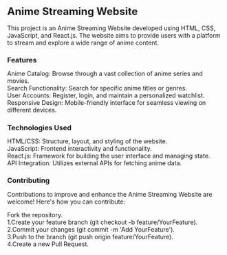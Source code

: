 <h1 style="font-size: 24px;">Anime Streaming Website</h1>

This project is an Anime Streaming Website developed using HTML, CSS, JavaScript, and React.js. The website aims to provide users with a platform to stream and explore a wide range of anime content.

<h2 style="font-size: 16px;">Features</h2>
Anime Catalog: Browse through a vast collection of anime series and movies.<br>
Search Functionality: Search for specific anime titles or genres.<br>
User Accounts: Register, login, and maintain a personalized watchlist.<br>
Responsive Design: Mobile-friendly interface for seamless viewing on different devices.

<h2 style="font-size: 16px;">Technologies Used<br></h2>
HTML/CSS: Structure, layout, and styling of the website.<br>
JavaScript: Frontend interactivity and functionality.<br>
React.js: Framework for building the user interface and managing state.<br>
API Integration: Utilizes external APIs for fetching anime data.<br>

<h2 style="font-size: 16px;">Contributing<br></h2>
Contributions to improve and enhance the Anime Streaming Website are welcome! Here's how you can contribute:<br>

Fork the repository.<br>
1.Create your feature branch (git checkout -b feature/YourFeature).<br>
2.Commit your changes (git commit -m 'Add YourFeature').<br>
3.Push to the branch (git push origin feature/YourFeature).<br>
4.Create a new Pull Request.<br>
